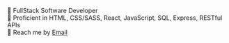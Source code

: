 🌱 FullStack Software Developer <br/>
🚀 Proficient in HTML, CSS/SASS, React, JavaScript, SQL, Express, RESTful APIs <br/>
💌 Reach me by <a href="xiaoyi.s.she@gmail.com">Email</a>

